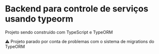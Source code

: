 # Backend para controle de serviços usando typeorm

Projeto sendo construído com TypeScript e TypeORM


:warning: Projeto parado por conta de problemas com o sistema de migrations do TypeORM
